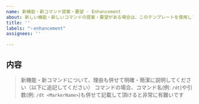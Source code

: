 ```yaml
---
name: 新機能・新コマンド提案・要望 - Enhancement
about: 新しい機能・新しいコマンドの提案・要望がある場合は、このテンプレートを使用してください。
title: ''
labels: "✨enhancement"
assignees: ''

---
```


## 内容

> 新機能・新コマンドについて、理由も併せて明確・簡潔に説明してください（以下に追記してください）
> コマンドの場合、コマンド名(例: `/dt`)や引数(例: `/dt <MarkerName>`)も併せて記載して頂けると非常に有難いです
